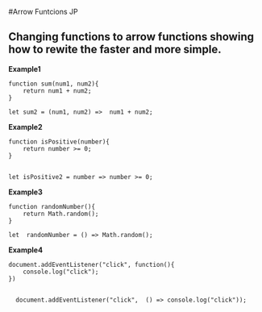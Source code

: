 #Arrow Funtcions JP

## Changing functions to arrow functions showing how to rewite the faster and more simple.
**Example1**
```
function sum(num1, num2){
    return num1 + num2;
}

let sum2 = (num1, num2) =>  num1 + num2;
```
**Example2**
```
function isPositive(number){
    return number >= 0;
}


let isPositive2 = number => number >= 0;
```
 

**Example3**
```
function randomNumber(){
    return Math.random();
}

let  randomNumber = () => Math.random();
```



**Example4**
```
document.addEventListener("click", function(){
    console.log("click");
})


  document.addEventListener("click",  () => console.log("click"));
  ```
    
